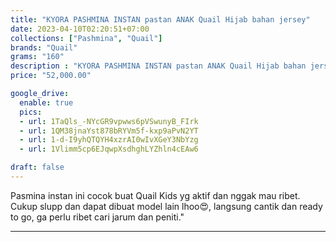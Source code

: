 ```yaml
---
title: "KYORA PASHMINA INSTAN pastan ANAK Quail Hijab bahan jersey"
date: 2023-04-10T02:20:51+07:00
collections: ["Pashmina", "Quail"]
brands: "Quail"
grams: "160"
description : "KYORA PASHMINA INSTAN pastan ANAK Quail Hijab bahan jersey"
price: "52,000.00"

google_drive:
  enable: true
  pics:
  - url: 1TaQls_-NYcGR9vpwws6pVSwunyB_FIrk
  - url: 1QM38jnaYst878bRYVm5f-kxp9aPvN2YT
  - url: 1-d-I9yhQTQYH4xzrAI0wIvXGeY3NbYzg
  - url: 1Vlimm5cp6EJqwpXsdhghLYZhln4cEAw6

draft: false
---
```


Pasmina instan ini cocok buat Quail Kids yg aktif dan nggak mau ribet. Cukup slupp dan dapat dibuat model lain lhoo😍, langsung cantik dan ready to go, ga perlu ribet cari jarum dan peniti."

-----------    
 
